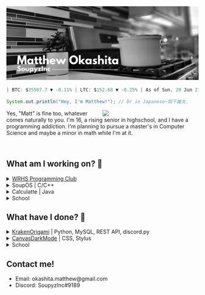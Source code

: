 <!--
    Thanks for peeking under the hood! It's pretty neat right?

    While you are welcome to use this README as a guide, please
    DO NOT just blindly copy it. 1. It's never good to blindly 
    copy code you don't understand and 2. You may end up leaving
    my information in your README.

    I'm glad you enjoyed my README enough to take a peak under 
    the hood! <3
        - Matthew Okashita | SoupyzInc (https://github.com/SoupyzInc)
-->

<img src="https://github.com/SoupyzInc/SoupyzInc/blob/master/Images/GitHub%20Banner.png" alt="Matthew Okashita | SoupyzInc">

<!--START_SECTION:crypto-prices-->
```java
| BTC: $35507.7 ▼ -0.11% | LTC: $152.68 ▼ -0.25% | As of Sun, 20 Jun 21 07:47:38 +0000 |
```
<!--END_SECTION:crypto-prices-->

```java
System.out.println("Hey, I'm Matthew!"); // Or in Japanese—岡下雄太.
```

<img align="right" width="50%" src="https://github-readme-stats.vercel.app/api?username=soupyzinc&hide=contribs&count_private=true&show_icons=true&theme=dark&title_color=9aa0a6&text_coolor+9aa0a6&icon_color=CAD1D9&bg_color=00000000">
<p>Yes, "Matt" is fine too, whatever comes naturally to you. I'm 16, a rising senior in highschool, and I have a programming addiction. I'm planning to pursue a master's in Computer Science and maybe a minor in math while I'm at it.</p>

<br>

<h2>What am I working on? 🤔</h2>
<details>
    <summary><a href="https://github.com/WRHS-Programming-Club">WRHS Programming Club</a></summary>
    <p><blockquote>Cofounder and President of the WRHS Programming Club.</blockquote></p>
</details>
<details>
    <summary>SoupOS | C/C++</summary>
    <p><blockquote>My own operating system built from scratch! Being made with the guidance of <a href="https://www.youtube.com/watch?v=mpPbKEeWIHU&list=PLxN4E629pPnJxCQCLy7E0SQY_zuumOVyZ">Poncho's YouTube series</a>. Currently debugging the page table manager.</blockquote></p>
</details>
<details>
    <summary>Calculatte | Java</summary>
    <p><blockquote>A simple Java calculus library. Why? I love math <i>and</i> programming! ❤️</blockquote></p>
</details>
<details>
    <summary>School</summary>
    <p><blockquote>AP Physics 2, AP Calculus BC, and AP Statistics.</blockquote></p>
</details>

<h2>What have I done? 🎉</h2>
<details>
    <summary><a href="https://github.com/SoupyzInc/KrakenOrigami">KrakenOrigami</a> | Python, MySQL, REST API, discord.py</summary>
    <p><blockquote>A Discord bot written in Python to paper trade crypto currencies. It utilizes discord.py and MySQL to make and store paper trades. Prices are taken from the Kraken REST API.</blockquote></p>
</details>
<details>
    <summary><a href="https://github.com/SoupyzInc/CanvasDarkMode">CanvasDarkMode</a> | CSS, Stylus</summary>
    <p><blockquote>An open source Stylus extension to give Canvas a dark mode. Now students can work late at night without burning their retinas out!</blockquote></p>
</details>
<details>
    <summary>School</summary>
    <p><blockquote>AP Computer Science A, C# Programming (DE), AP Physics 1, AP Calculus AB, and AP English Language Composition.</blockquote></p>
</details>

<h2>Contact me!</h2>
<ul>
    <li>Email: okashita.matthew@gmail.com</li>
    <li>Discord: SoupyzInc#9189</li>
</ul>
